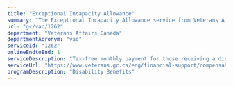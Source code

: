 ```yaml
---
title: "Exceptional Incapacity Allowance"
summary: "The Exceptional Incapacity Allowance service from Veterans Affairs Canada is available end-to-end online, according to the GC Service Inventory."
url: "gc/vac/1262"
department: "Veterans Affairs Canada"
departmentAcronym: "vac"
serviceId: "1262"
onlineEndtoEnd: 1
serviceDescription: "Tax-free monthly payment for those receiving a disability pension and who are exceptionally incapacitated"
serviceUrl: "https://www.veterans.gc.ca/eng/financial-support/compensation-illness-injury/exceptional-incapacity-allowance"
programDescription: "Disability Benefits"
---
```

